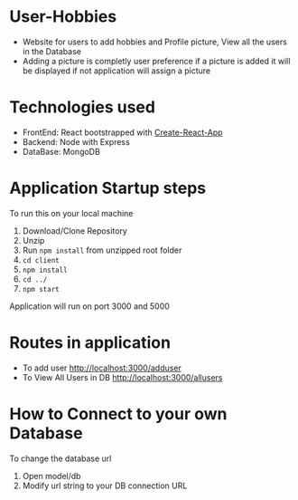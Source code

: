 # User-Hobbies
<ul>
  <li>Website for users to add hobbies and Profile picture, View all the users in the Database</li>
  <li> Adding a picture is completly user preference if a picture is added it will be displayed if not application will assign a picture</li>
</ul>

# Technologies used
<ul>
  <li> FrontEnd: React bootstrapped with <a href="https://facebook.github.io/create-react-app/" target="_blank">Create-React-App</a></li>
  <li> Backend: Node with Express</li>
  <li> DataBase: MongoDB</li>
</ul>

# Application Startup steps
To run this on your local machine
1. Download/Clone Repository
2. Unzip
3. Run `npm install` from unzipped root folder
4. `cd client` 
5. `npm install`
6. `cd ../`
7. `npm start`

Application will run on port 3000 and 5000

# Routes in application
<ul>
  <li>To add user <a href="http://localhost:3000/adduser">http://localhost:3000/adduser</a></li>
  <li>To View All Users in DB <a href="http://localhost:3000/allusers">http://localhost:3000/allusers</a></li>
</ul>


# How to Connect to your own Database
To change the database url 
1. Open model/db
2. Modify url string to your DB connection URL
